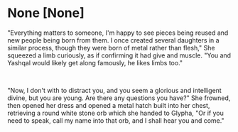 # None [None]
"Everything matters to someone, I'm happy to see pieces being reused and new people being born from them. I once created several daughters in a similar process, though they were born of metal rather than flesh," She squeezed a limb curiously, as if confirming it had give and muscle. "You and Yashqal would likely get along famously, he likes limbs too."     

&#x200B;

"Now, I don't with to distract you, and you seem a glorious and intelligent divine, but you are young. Are there any questions you have?" She frowned, then opened her dress and opened a metal hatch built into her chest, retrieving a round white stone orb which she handed to Glypha, "Or if you need to speak, call my name into that orb, and I shall hear you and come."
